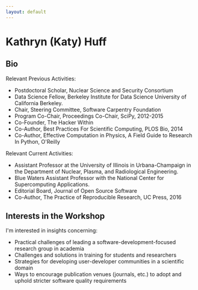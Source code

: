 ```yaml
---
layout: default
---
```


# Kathryn (Katy) Huff

## Bio

Relevant Previous Activities:

- Postdoctoral Scholar, Nuclear Science and Security Consortium 
- Data Science Fellow, Berkeley Institute for Data Science University of California Berkeley.
- Chair, Steering Committee, Software Carpentry Foundation
- Program Co-Chair, Proceedings Co-Chair, SciPy, 2012-2015
- Co-Founder, The Hacker Within
- Co-Author, Best Practices For Scientific Computing, PLOS Bio, 2014 
- Co-Author, Effective Computation in Physics, A Field Guide to Research In Python, O'Reilly

Relevant Current Activities:

- Assistant Professor at the University of Illinois in Urbana-Champaign in the 
  Department of Nuclear, Plasma, and Radiological Engineering. 
- Blue Waters Assistant Professor with the National Center for Supercomputing 
  Applications.
- Editorial Board, Journal of Open Source Software
- Co-Author, The Practice of Reproducible Research, UC Press, 2016 

## Interests in the Workshop

I'm interested in insights concerning:

- Practical challenges of leading a software-development-focused research group in academia
- Challenges and solutions in training for students and researchers
- Strategies for developing user-developer communities in a scientific domain
- Ways to encourage publication venues (journals, etc.) to adopt and uphold 
  stricter software quality requirements

